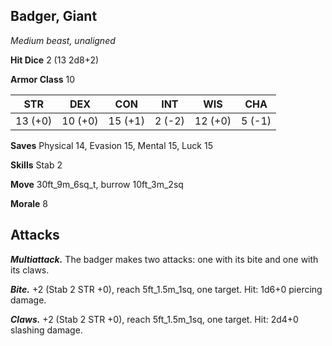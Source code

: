 ## Badger, Giant

*Medium beast, unaligned*

**Hit Dice** 2 (13 2d8+2)

**Armor Class** 10

| STR     | DEX     | CON     | INT     | WIS     | CHA     |
|---------|---------|---------|---------|---------|---------|
| 13 (+0) | 10 (+0) | 15 (+1) |  2 (-2) | 12 (+0) |  5 (-1) |

**Saves** Physical 14, Evasion 15, Mental 15, Luck 15

**Skills** Stab 2

**Move** 30ft_9m_6sq_t, burrow 10ft_3m_2sq

**Morale** 8

## Attacks

***Multiattack.*** The badger makes two attacks: one with its bite and one with its claws.

***Bite.*** +2 (Stab 2 STR +0), reach 5ft_1.5m_1sq, one target. Hit: 1d6+0 piercing damage.

***Claws.*** +2 (Stab 2 STR +0), reach 5ft_1.5m_1sq, one target. Hit: 2d4+0 slashing damage.

